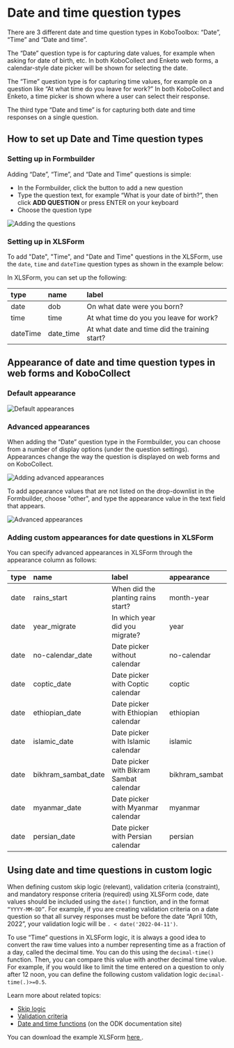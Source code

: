 # Date and time question types

There are 3 different date and time question types in KoboToolbox: “Date”,
“Time” and “Date and time”.

The “Date” question type is for capturing date values, for example when asking
for date of birth, etc. In both KoboCollect and Enketo web forms, a
calendar-style date picker will be shown for selecting the date.

The “Time” question type is for capturing time values, for example on a question
like “At what time do you leave for work?” In both KoboCollect and Enketo, a
time picker is shown where a user can select their response.

The third type “Date and time” is for capturing both date and time responses on
a single question.

## How to set up Date and Time question types

### Setting up in Formbuilder

Adding “Date”, “Time”, and “Date and Time” questions is simple:

-   In the Formbuilder, click the <i class="k-icon k-icon-plus"></i> button to
    add a new question
-   Type the question text, for example “What is your date of birth?”, then
    click **ADD QUESTION** or press ENTER on your keyboard
-   Choose the question type

![Adding the questions](images/date_time/adding.gif)

### Setting up in XLSForm

To add "Date", "Time", and "Date and Time" questions in the XLSForm, use the
`date`, `time` and `dateTime` question types as shown in the example below:

In XLSForm, you can set up the following:

| type     | name      | label                                         |
| :------- | :-------- | :-------------------------------------------- |
| date     | dob       | On what date were you born?                   |
| time     | time      | At what time do you you leave for work?       |
| dateTime | date_time | At what date and time did the training start? |

## Appearance of date and time question types in web forms and KoboCollect

### Default appearance

![Default appearances](images/date_time/default_appearances.png)

### Advanced appearances

When adding the “Date” question type in the Formbuilder, you can choose from a
number of display options (under the question settings). Appearances change the
way the question is displayed on web forms and on KoboCollect.

![Adding advanced appearances](images/date_time/advanced_appearance.png)

To add appearance values that are not listed on the drop-downlist in the
Formbuilder, choose "other", and type the appearance value in the text field
that appears.

![Advanced appearances](images/date_time/advanced_appearances.png)

### Adding custom appearances for date questions in XLSForm

You can specify advanced appearances in XLSForm through the appearance column as
follows:

| type | name                | label                                   | appearance     |
| :--- | :------------------ | :-------------------------------------- | :------------- |
| date | rains_start         | When did the planting rains start?      | month-year     |
| date | year_migrate        | In which year did you migrate?          | year           |
| date | no-calendar_date    | Date picker without calendar            | no-calendar    |
| date | coptic_date         | Date picker with Coptic calendar        | coptic         |
| date | ethiopian_date      | Date picker with Ethiopian calendar     | ethiopian      |
| date | islamic_date        | Date picker with Islamic calendar       | islamic        |
| date | bikhram_sambat_date | Date picker with Bikram Sambat calendar | bikhram_sambat |
| date | myanmar_date        | Date picker with Myanmar calendar       | myanmar        |
| date | persian_date        | Date picker with Persian calendar       | persian        |

## Using date and time questions in custom logic

When defining custom skip logic (relevant), validation criteria (constraint),
and mandatory response criteria (required) using XLSForm code, date values
should be included using the `date()` function, and in the format
`“YYYY-MM-DD”`. For example, if you are creating validation criteria on a date
question so that all survey responses must be before the date “April 10th,
2022”, your validation logic will be `. < date('2022-04-11')`.

To use “Time” questions in XLSForm logic, it is always a good idea to convert
the raw time values into a number representing time as a fraction of a day,
called the decimal time. You can do this using the `decimal-time()` function.
Then, you can compare this value with another decimal time value. For example,
if you would like to limit the time entered on a question to only after 12 noon,
you can define the following custom validation logic `decimal-time(.)>=0.5`.

Learn more about related topics:

-   [Skip logic](skip_logic.md)
-   [Validation criteria](validation_criteria.md)
-   [Date and time functions](https://docs.getodk.org/form-operators-functions/#date-and-time)
    (on the ODK documentation site)

<section class="note">
  You can download the example XLSForm
  <a
    download
    class="reference"
    href="./_static/files/date_time/date_time.xlsx"
    >here <i class="k-icon k-icon-file-xls"></i></a
  >.
</section>
